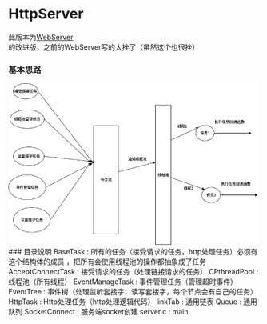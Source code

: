 # HttpServer
<p>此版本为<a href="https://github.com/lovercode/WebServer.git">WebServer</a>的改进版，之前的WebServer写的太挫了（虽然这个也很挫）</p>

### 基本思路
<img src="img/HttpServer.png">
### 目录说明
    BaseTask : 所有的任务（接受请求的任务，http处理任务）必须有这个结构体的成员 ，把所有会使用线程池的操作都抽象成了任务  
    AcceptConnectTask : 接受请求的任务（处理链接请求的任务）
    CPthreadPool : 线程池（所有线程）
    EventManageTask : 事件管理任务（管理超时事件）
    EventTree : 事件树（处理监听套接字，读写套接字，每个节点会有自己的任务）
    HttpTask : Http处理任务（http处理逻辑代码）
    linkTab : 通用链表
    Queue : 通用队列
    SocketConnect : 服务端socket创建
    server.c : main
